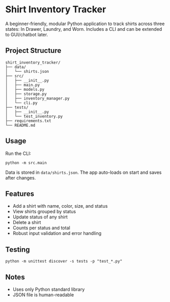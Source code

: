 Shirt Inventory Tracker
=======================

A beginner-friendly, modular Python application to track shirts across three states: In Drawer, Laundry, and Worn. Includes a CLI and can be extended to GUI/chatbot later.

Project Structure
-----------------

```
shirt_inventory_tracker/
├── data/
│   └── shirts.json
├── src/
│   ├── __init__.py
│   ├── main.py
│   ├── models.py
│   ├── storage.py
│   ├── inventory_manager.py
│   └── cli.py
├── tests/
│   ├── __init__.py
│   └── test_inventory.py
├── requirements.txt
└── README.md
```

Usage
-----

Run the CLI:

```
python -m src.main
```

Data is stored in `data/shirts.json`. The app auto-loads on start and saves after changes.

Features
--------
- Add a shirt with name, color, size, and status
- View shirts grouped by status
- Update status of any shirt
- Delete a shirt
- Counts per status and total
- Robust input validation and error handling

Testing
-------
```
python -m unittest discover -s tests -p "test_*.py"
```

Notes
-----
- Uses only Python standard library
- JSON file is human-readable

